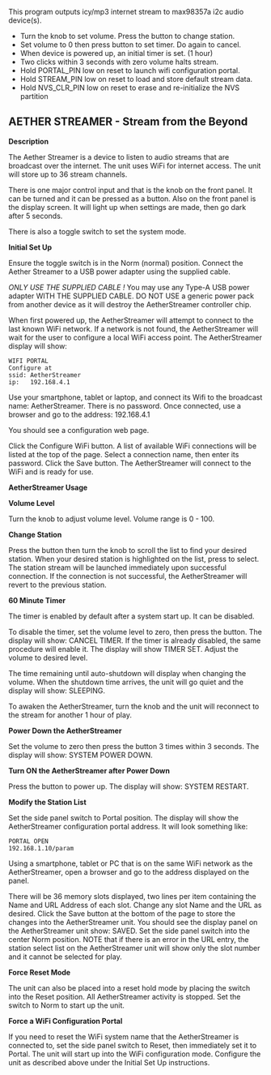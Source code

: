 This program outputs icy/mp3 internet stream to max98357a i2c audio device(s).
-   Turn the knob to set volume. Press the button to change station.
-   Set volume to 0 then press button to set timer. Do again to cancel.
-   When device is powered up, an initial timer is set. (1 hour)
-   Two clicks within 3 seconds with zero volume halts stream.
-   Hold PORTAL_PIN low on reset to launch wifi configuration portal.
-   Hold STREAM_PIN low on reset to load and store default stream data.
-   Hold NVS_CLR_PIN low on reset to erase and re-initialize the NVS partition


   ##
   
## AETHER STREAMER - Stream from the Beyond



 **Description**
 
The Aether Streamer is a device to listen to audio streams that are broadcast over the internet. The unit uses WiFi for internet access. The unit will store up to 36 stream channels. 

There is one major control input and that is the knob on the front panel. It can be turned and it can be pressed as a button. Also on the front panel is the display screen. It will light up when settings are made, then go dark after 5 seconds. 

There is also a toggle switch to set the system mode.



**Initial Set Up**

Ensure the toggle switch is in the Norm (normal) position. 
Connect the Aether Streamer to a USB power adapter using the supplied cable. 

*ONLY USE THE SUPPLIED CABLE !*
You may use any Type-A USB power adapter WITH THE SUPPLIED CABLE.
DO NOT USE a generic power pack from another device as it will destroy the AetherStreamer controller chip. 

When first powered up, the AetherStreamer will attempt to connect to the last known WiFi network. If a network is not found, the AetherStreamer will wait for the user to configure a local WiFi access point. The AetherStreamer display will show:

    WIFI PORTAL
    Configure at
    ssid: AetherStreamer
    ip:   192.168.4.1

Use your smartphone, tablet or laptop, and connect its Wifi to the broadcast name: AetherStreamer. There is no password. Once connected, use a browser and go to the address: 192.168.4.1

You should see a configuration web page.

Click the Configure WiFi button. A list of available WiFi connections will be listed at the top of the page. Select a connection name, then enter its password. Click the Save button. The AetherStreamer will connect to the WiFi and is ready for use.



**AetherStreamer Usage**

**Volume Level**

Turn the knob to adjust volume level. Volume range is 0 - 100.

**Change Station**

Press the button then turn the knob to scroll the list to find your desired station. When your desired station is highlighted on the list, press to select. The station stream will be launched immediately upon successful connection. If the connection is not successful, the AetherStreamer will revert to the previous station.

**60 Minute Timer**

The timer is enabled by default after a system start up. It can be disabled.

To disable the timer, set the volume level to zero, then press the button. The display will show: CANCEL TIMER. If the timer is already disabled, the same procedure will enable it. The display will show TIMER SET. Adjust the volume to desired level.

The time remaining until auto-shutdown will display when changing the volume.
When the shutdown time arrives, the unit will go quiet and the display will show: SLEEPING.

To awaken the AetherStreamer, turn the knob and the unit will reconnect to the stream for another 1 hour of play.

**Power Down the AetherStreamer**

Set the volume to zero then press the button 3 times within 3 seconds. The display will show: SYSTEM POWER DOWN. 

**Turn ON the AetherStreamer after Power Down**

Press the button to power up. The display will show: SYSTEM RESTART.

**Modify the Station List**

Set the side panel switch to Portal position.
The display will show the AetherStreamer configuration portal address. It will look
something like:  

    PORTAL OPEN
    192.168.1.10/param 

Using a smartphone, tablet or PC that is on the same WiFi network as the AetherStreamer, open a browser and go to the address displayed on the panel.

There will be 36 memory slots displayed, two lines per item containing the Name and URL Address of each slot. Change any slot Name and the URL as desired. Click the Save button at the bottom of the page to store the changes into the AetherStreamer unit. You should see the display panel on the AetherStreamer unit show:  SAVED.
Set the side panel switch into the center Norm position.
NOTE that if there is an error in the URL entry, the station select list on the AetherStreamer unit will show only the slot number and it cannot be selected for play.


**Force Reset Mode**

The unit can also be placed into a reset hold mode by placing the switch into the Reset position. All AetherStreamer activity is stopped. Set the switch to Norm to start up the unit.


**Force a WiFi Configuration Portal**

If you need to reset the WiFi system name that the AetherStreamer is connected to, set the side panel switch to Reset,  then immediately set it to Portal. The unit will start up into the WiFi configuration mode. Configure the unit as described above under the Initial Set Up instructions.
